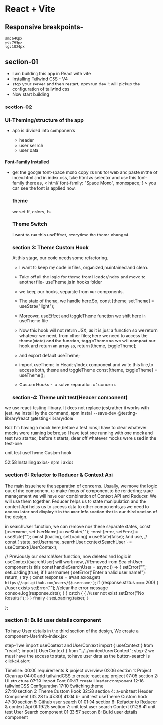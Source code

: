 # React + Vite

## Responsive breakpoints-

    sm:640px
    md:768px
    lg:1024px

## section-01

- I am building this app in React with vite
- Installing Tailwind CSS - V4
- stop your server and then restart, npm run dev
  it will pickup the configuration of tailwind css
- Now start building

### section-02

### UI-Theming/structure of the app

- app is divided into components

  - header
  - user search
  - user data

#### Font-Family Installed

- get the google font-space mono
  copy its link for web and paste in the <head> of index.html
  and in index.css, take html as selector and use this font-family there as,
  < html{
  font-family: "Space Mono", monospace;
  } >
  you can see the font is applied now.

  ### theme

  we set ff, colors, fs

  ### Theme Switch

  I want to run this useEffect, everytime the theme changed.

  ### section 3: Theme Custom Hook

  At this stage, our code needs some refactoring.

  - I want to keep my code in files, organized,maintained and clean.
  - Take off all the logic for theme from Header/index and move to another file- useTheme.js in hooks folder
  - we keep our hooks, separate from our components.

  - The state of theme, we handle here.So,
    const [theme, setTheme] = useState("light");
  - Moreover, useEffect and toggleTheme function we shift here in useTheme file
  - Now this hook will not return JSX, as it is just a function so we return whatever we need, from other files; here we need to access the theme(state) and the function, toggleTheme so we will compact our hook and return an array as,
    return [theme, toggleTheme];
  - and export default useTheme;
  - import useTheme in Header/index component
    and write this line,to access both, theme and toggleTheme
    const [theme, toggleTheme] = useTheme();
  - Custom Hooks - to solve separation of concern.

  ### section-4: Theme unit test(Header component)

we use react-testing-library. It does not replace jest,rather it works with jest.
we install by the command,
npm install --save-dev @testing-library/react @testing-library/dom

Bcz I'm having a mock here,before a test runs,I have to clear whatever mocks were running before,so I have test one running with one mock and test two started; before it starts, clear off whatever mocks were used in the test-one

unit test useTheme Custom hook

52:58 Installing axios- npm i axios

### section 6: Refactor to Reducer & Context Api

The main issue here the separation of concerns.
Usually, we move the logic out of the component. to make focus of component to be rendering; state management
we will have our combination of Context API and Reducer. We will use them together.
Reducer helps us to state manipulation
and the contect Api helps us to access data to other components,as we need to access later and display it in the user Info section that is our third section of the design.

in searchUser function, we can remove noe these separate states,
const [username, setUserName] = useState("");
const [error, setError] = useState("");
const [loading, setLoading] = useState(false);
And use,
// const { state, setUsername, searchUser:contextSearchUser } = useContext(UserContext);

// Previously our searchUser function, now deleted and logic in useContext(saerchUser) will work now,
//Removed from SearchUser component is this
const handleSearchUser = async () => {
setError("");
setLoading(true);
if (!username) {
setError("Enter a valid user name!");
return;
}
try {
const response = await axios.get(
`https://api.github.com/users/${username}`
);
if (response.status === 200) {
//user exists
setError(""); //clear the error message
console.log(response.data);
}
} catch {
{
//user not exist
setError("No Results!");
}
} finally {
setLoading(false);
}

};

### section 8: Build user details component

To have User details in the third section of the design, We create a component-UserInfo-index.jsx

step-1 we import useContext and UserContext
import { useContext } from "react";
import { UserContext } from "../../context/userContext";
step-2
we must have the access to state, to have user data as the button-search is clicked.alert

Timeline:
00:00 requirements & project overview
02:06 section 1: Project Clean up
04:00 add tailwindCSS to create react app project
07:05 section 2: UI structure
07:39 Import Font
09:47 create Header component
12:16 tailwindCSS Configuration
17:10 Switching theme  
27:40 section 3: Theme Custom Hook
32:28 section 4: a-unit test Header Component (32:28 to 47:30)
41:04 b- unit test useTheme Custom hook
47:30 section 5: Github user search
01:01:04 section 6: Refactor to Reducer & context Api
01:19:25 section 7: unit test user search Context
01:28:41 unit test User Search component
01:33:57 section 8: Build user details component
